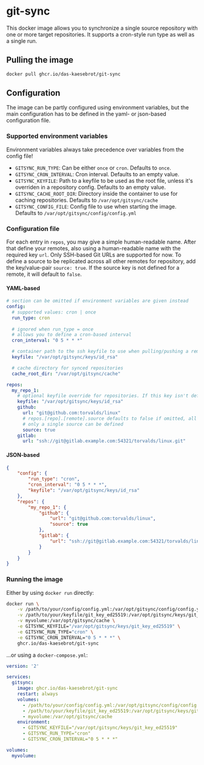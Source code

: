 # git-sync

This docker image allows you to synchronize a single source repository with one or more target repositories. It supports a cron-style run type as well as a single run.

## Pulling the image
```bash
docker pull ghcr.io/das-kaesebrot/git-sync
```

## Configuration
The image can be partly configured using environment variables, but the main configuration has to be defined in the yaml- or json-based configuration file.

### Supported environment variables
Environment variables always take precedence over variables from the config file!

- `GITSYNC_RUN_TYPE`: Can be either `once` or `cron`. Defaults to `once`.
- `GITSYNC_CRON_INTERVAL`: Cron interval. Defaults to an empty value.
- `GITSYNC_KEYFILE`: Path to a keyfile to be used as the root file, unless it's overriden in a repository config. Defaults to an empty value.
- `GITSYNC_CACHE_ROOT_DIR`: Directory inside the container to use for caching repositories. Defaults to `/var/opt/gitsync/cache`
- `GITSYNC_CONFIG_FILE`: Config file to use when starting the image. Defaults to `/var/opt/gitsync/config/config.yml`

### Configuration file

For each entry in `repos`, you may give a simple human-readable name.
After that define your remotes, also using a human-readable name with the required key `url`. Only SSH-based Git URLs are supported for now. To define a source to be replicated across all other remotes for repository, add the key/value-pair `source: true`. If the source key is not defined for a remote, it will default to `false`.

#### YAML-based
```yml
# section can be omitted if environment variables are given instead
config:  
  # supported values: cron | once
  run_type: cron
  
  # ignored when run_type = once
  # allows you to define a cron-based interval
  cron_interval: "0 5 * * *"

  # container path to the ssh keyfile to use when pulling/pushing a remote
  keyfile: "/var/opt/gitsync/keys/id_rsa"

  # cache directory for synced repositories
  cache_root_dir: "/var/opt/gitsync/cache"

repos:
  my_repo_1:
    # optional keyfile override for repositories. If this key isn't defined, config.keyfile will be used.
    keyfile: "/var/opt/gitsync/keys/id_rsa"
    github:
      url: "git@github.com:torvalds/linux"
      # repos.[repo].[remote].source defaults to false if omitted, all other remotes are treated as sync targets
      # only a single source can be defined
      source: true
    gitlab: 
      url: "ssh://git@gitlab.example.com:54321/torvalds/linux.git"
```

#### JSON-based
```json
{
    "config": {
        "run_type": "cron",
        "cron_interval": "0 5 * * *",
        "keyfile": "/var/opt/gitsync/keys/id_rsa"
    },
    "repos": {
        "my_repo_1": {
            "github": {
                "url": "git@github.com:torvalds/linux",
                "source": true
            },
            "gitlab": {
                "url": "ssh://git@gitlab.example.com:54321/torvalds/linux.git"
            }
        }
    }
}
```

### Running the image

Either by using `docker run` directly:
```bash
docker run \
    -v /path/to/your/config/config.yml:/var/opt/gitsync/config/config.yml:ro \
    -v /path/to/your/keyfile/git_key_ed25519:/var/opt/gitsync/keys/git_key_ed25519:ro \
    -v myvolume:/var/opt/gitsync/cache \
    -e GITSYNC_KEYFILE="/var/opt/gitsync/keys/git_key_ed25519" \
    -e GITSYNC_RUN_TYPE="cron" \
    -e GITSYNC_CRON_INTERVAL="0 5 * * *" \
    ghcr.io/das-kaesebrot/git-sync
```

...or using a `docker-compose.yml`:
```yaml
version: '2'

services:
  gitsync:
    image: ghcr.io/das-kaesebrot/git-sync
    restart: always
    volumes:
      - /path/to/your/config/config.yml:/var/opt/gitsync/config/config.yml:ro
      - /path/to/your/keyfile/git_key_ed25519:/var/opt/gitsync/keys/git_key_ed25519:ro
      - myvolume:/var/opt/gitsync/cache
    environment:
      - GITSYNC_KEYFILE="/var/opt/gitsync/keys/git_key_ed25519"
      - GITSYNC_RUN_TYPE="cron"
      - GITSYNC_CRON_INTERVAL="0 5 * * *"

volumes:
  myvolume:
```